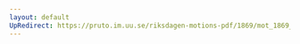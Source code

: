 ```yaml
---
layout: default
UpRedirect: https://pruto.im.uu.se/riksdagen-motions-pdf/1869/mot_1869__ak__124/mot_1869__ak__124-001.pdf
---
```

